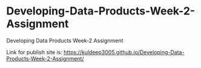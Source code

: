 # Developing-Data-Products-Week-2-Assignment
Developing Data Products Week-2 Assignment

Link for publish site is: https://kuldeep3005.github.io/Developing-Data-Products-Week-2-Assignment/

